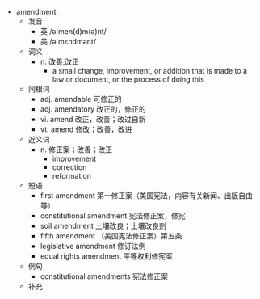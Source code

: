 - amendment
  - 发音
    - 英 /ə'men(d)m(ə)nt/
    - 美 /ə'mɛndmənt/
  - 词义
    - n. 改善,改正
      - a small change, improvement, or addition that is made to a law or document, or the process of doing this
  - 同根词
    - adj. amendable 可修正的
    - adj. amendatory 改正的，修正的
    - vi. amend 改正，改善；改过自新
    - vt. amend 修改；改善，改进
  - 近义词
    - n. 修正案；改善；改正
      - improvement
      - correction
      - reformation
  - 短语
    - first amendment 第一修正案（美国宪法，内容有关新闻、出版自由等）
    - constitutional amendment 宪法修正案，修宪
    - soil amendment 土壤改良；土壤改良剂
    - fifth amendment （美国宪法修正案）第五条
    - legislative amendment 修订法例
    - equal rights amendment 平等权利修宪案
  - 例句
    - constitutional amendments 宪法修正案
  - 补充